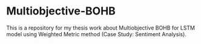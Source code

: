 # Multiobjective-BOHB
This is a repository for my thesis work about Multiobjective BOHB for LSTM model using Weighted Metric method (Case Study: Sentiment Analysis).

